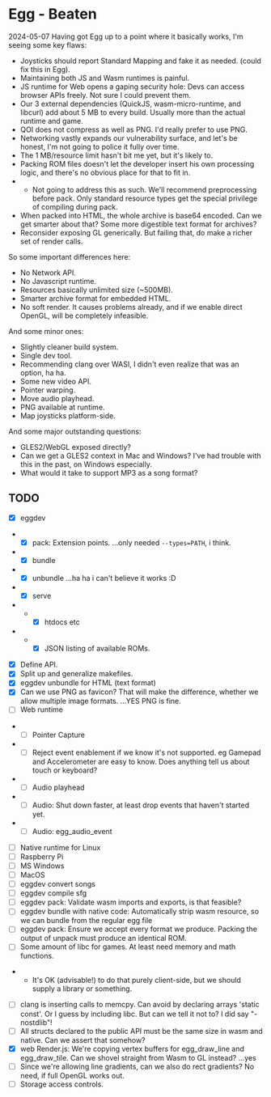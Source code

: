 # Egg - Beaten

2024-05-07
Having got Egg up to a point where it basically works, I'm seeing some key flaws:
- Joysticks should report Standard Mapping and fake it as needed. (could fix this in Egg).
- Maintaining both JS and Wasm runtimes is painful.
- JS runtime for Web opens a gaping security hole: Devs can access browser APIs freely. Not sure I could prevent them.
- Our 3 external dependencies (QuickJS, wasm-micro-runtime, and libcurl) add about 5 MB to every build. Usually more than the actual runtime and game.
- QOI does not compress as well as PNG. I'd really prefer to use PNG.
- Networking vastly expands our vulnerability surface, and let's be honest, I'm not going to police it fully over time.
- The 1 MB/resource limit hasn't bit me yet, but it's likely to.
- Packing ROM files doesn't let the developer insert his own processing logic, and there's no obvious place for that to fit in.
- - Not going to address this as such. We'll recommend preprocessing before pack. Only standard resource types get the special privilege of compiling during pack.
- When packed into HTML, the whole archive is base64 encoded. Can we get smarter about that? Some more digestible text format for archives?
- Reconsider exposing GL generically. But failing that, do make a richer set of render calls.

So some important differences here:
- No Network API.
- No Javascript runtime.
- Resources basically unlimited size (~500MB).
- Smarter archive format for embedded HTML.
- No soft render. It causes problems already, and if we enable direct OpenGL, will be completely infeasible.

And some minor ones:
- Slightly cleaner build system.
- Single dev tool.
- Recommending clang over WASI, I didn't even realize that was an option, ha ha.
- Some new video API.
- Pointer warping.
- Move audio playhead.
- PNG available at runtime.
- Map joysticks platform-side.

And some major outstanding questions:
- GLES2/WebGL exposed directly?
- Can we get a GLES2 context in Mac and Windows? I've had trouble with this in the past, on Windows especially.
- What would it take to support MP3 as a song format?

## TODO

- [x] eggdev
- - [x] pack: Extension points. ...only needed `--types=PATH`, i think.
- - [x] bundle
- - [x] unbundle ...ha ha i can't believe it works :D
- - [x] serve
- - - [x] htdocs etc
- - - [x] JSON listing of available ROMs.
- [x] Define API.
- [x] Split up and generalize makefiles.
- [x] eggdev unbundle for HTML (text format)
- [x] Can we use PNG as favicon? That will make the difference, whether we allow multiple image formats. ...YES PNG is fine.
- [ ] Web runtime
- - [ ] Pointer Capture
- - [ ] Reject event enablement if we know it's not supported. eg Gamepad and Accelerometer are easy to know. Does anything tell us about touch or keyboard?
- - [ ] Audio playhead
- - [ ] Audio: Shut down faster, at least drop events that haven't started yet.
- - [ ] Audio: egg_audio_event
- [ ] Native runtime for Linux
- [ ] Raspberry Pi
- [ ] MS Windows
- [ ] MacOS
- [ ] eggdev convert songs
- [ ] eggdev compile sfg
- [ ] eggdev pack: Validate wasm imports and exports, is that feasible?
- [ ] eggdev bundle with native code: Automatically strip wasm resource, so we can bundle from the regular egg file
- [ ] eggdev pack: Ensure we accept every format we produce. Packing the output of unpack must produce an identical ROM.
- [ ] Some amount of libc for games. At least need memory and math functions.
- - It's OK (advisable!) to do that purely client-side, but we should supply a library or something.
- [ ] clang is inserting calls to memcpy. Can avoid by declaring arrays 'static const'. Or I guess by including libc. But can we tell it not to? I did say "-nostdlib"!
- [ ] All structs declared to the public API must be the same size in wasm and native. Can we assert that somehow?
- [x] web Render.js: We're copying vertex buffers for egg_draw_line and egg_draw_tile. Can we shovel straight from Wasm to GL instead? ...yes
- [ ] Since we're allowing line gradients, can we also do rect gradients? No need, if full OpenGL works out.
- [ ] Storage access controls.
